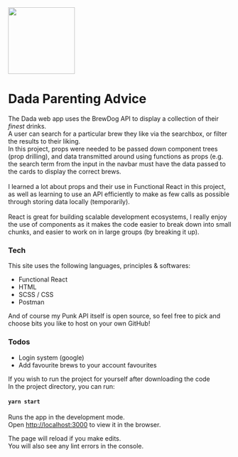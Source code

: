 <img src="https://dada-da4d5.web.app/static/media/IdeaPenguin.dcd2858d.svg" height="150"/>

# Dada Parenting Advice

The Dada web app uses the BrewDog API to display a collection of their *finest* drinks. <br />
A user can search for a particular brew they like via the searchbox, or filter the results to their liking. <br />
In this project, props were needed to be passed down component trees (prop drilling), and data transmitted around using functions as props (e.g. the search term from the input in the navbar must have the data passed to the cards to display the correct brews. <br /><br />
I learned a lot about props and their use in Functional React in this project, as well as learning to use an API efficiently to make as few calls as possible through storing data locally (temporarily). <br />
<br />
React is great for building scalable development ecosystems, I really enjoy the use of components as it makes the code easier to break down into small chunks, and easier to work on in large groups (by breaking it up). <br />

### Tech

This site uses the following languages, principles & softwares:

  - Functional React
  - HTML
  - SCSS / CSS
  - Postman

And of course my Punk API itself is open source, so feel free to pick and choose bits you like to host on your own GitHub!

### Todos

 - Login system (google)
 - Add favourite brews to your account favourites


If you wish to run the project for yourself after downloading the code <br />
In the project directory, you can run:

#### `yarn start`

Runs the app in the development mode.<br />
Open [http://localhost:3000](http://localhost:3000) to view it in the browser.

The page will reload if you make edits.<br />
You will also see any lint errors in the console.
